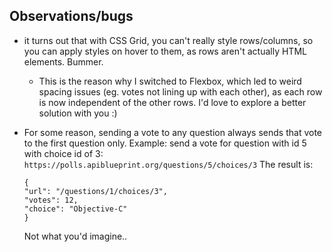 ## Observations/bugs

- it turns out that with CSS Grid, you can't really style rows/columns, so you can apply styles on hover to them, as rows aren't actually HTML elements. Bummer.

  - This is the reason why I switched to Flexbox, which led to weird spacing issues (eg. votes not lining up with each other), as each row is now independent of the other rows. I'd love to explore a better solution with you :)

- For some reason, sending a vote to any question always sends that vote to the first question only. Example: send a vote for question with id 5 with choice id of 3:
  `https://polls.apiblueprint.org/questions/5/choices/3` The result is:

  ```
  {
  "url": "/questions/1/choices/3",
  "votes": 12,
  "choice": "Objective-C"
  }
  ```

  Not what you'd imagine..
